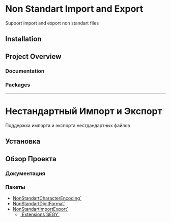 # Non Standart Import and Export
Support import and export non standart files

## Installation

## Project Overview

### Documentation

### Packages

---

# Нестандартный Импорт и Экспорт
Поддержка импорта и экспорта нестдандартных файлов

## Установка

## Обзор Проекта

### Документация

### Пакеты

- [NonStandartCharacterEncoding`](./NonStandartCharacterEncoding/NonStandartCharacterEncoding.m)
- [NonStandartDigitFormat`](./NonStandartDigitFormat/NonStandartDigitFormat.m)
- [NonStandartImportExport`](./NonStandartDigitFormat/NonStandartImportExport.m)
  - [\`Extensions\`SEGY\`](./NonStandartDigitFormat/Extensions/SEGY.m)
